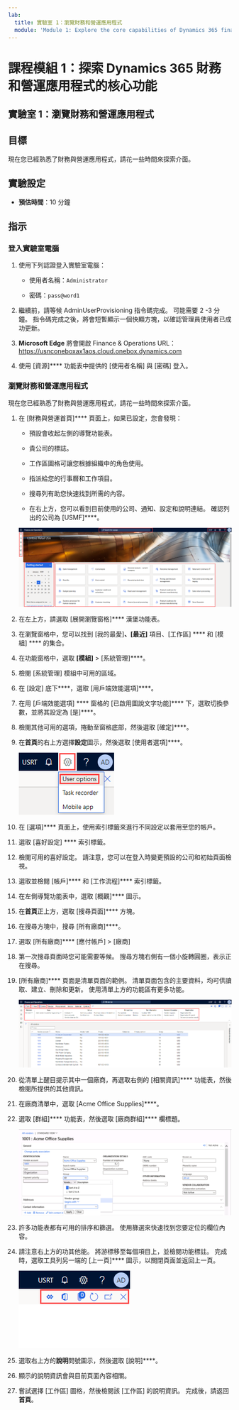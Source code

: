 ```yaml
---
lab:
  title: 實驗室 1：瀏覽財務和營運應用程式
  module: 'Module 1: Explore the core capabilities of Dynamics 365 finance and operations apps'
---
```


# 課程模組 1：探索 Dynamics 365 財務和營運應用程式的核心功能

## 實驗室 1：瀏覽財務和營運應用程式

## 目標

現在您已經熟悉了財務與營運應用程式，請花一些時間來探索介面。

## 實驗設定

- **預估時間**：10 分鐘

## 指示

### 登入實驗室電腦

1.  使用下列認證登入實驗室電腦：

    - 使用者名稱：`Administrator`

    - 密碼：`pass@word1`

1.  繼續前，請等候 AdminUserProvisioning 指令碼完成。 可能需要 2 -3 分鐘。 指令碼完成之後，將會短暫顯示一個快顯方塊，以確認管理員使用者已成功更新。 

1.  **Microsoft Edge** 將會開啟 Finance & Operations URL：<https://usnconeboxax1aos.cloud.onebox.dynamics.com>

1.  使用 [資源]**** 功能表中提供的 [使用者名稱] 與 [密碼] 登入。 


### 瀏覽財務和營運應用程式

現在您已經熟悉了財務與營運應用程式，請花一些時間來探索介面。

1.  在 [財務與營運首頁]**** 頁面上，如果已設定，您會發現：

    - 預設會收起左側的導覽功能表。

    - 貴公司的標誌。

    - 工作區圖格可讓您根據組織中的角色使用。

    - 指派給您的行事曆和工作項目。

    - 搜尋列有助您快速找到所需的內容。

    - 在右上方，您可以看到目前使用的公司、通知、設定和說明連結。 確認列出的公司為 [USMF]****。

    ![Dynamics 365 Finance and Operations 首頁的螢幕擷取畫面，其中已醒目提示區域。](./media/lab-navigate-finance-and-operations-apps-04.png)

2.  在左上方，請選取 [展開瀏覽窗格]**** 漢堡功能表。

3.  在瀏覽窗格中，您可以找到 [我的最愛]****、[最近]**** 項目、[工作區] **** 和 [模組] **** 的集合。

4.  在功能窗格中，選取 **[模組]** > [系統管理]****。

5.  檢閱 [系統管理] 模組中可用的區域。

6.  在 [設定] 底下****，選取 [用戶端效能選項]****。

7.  在用 [戶端效能選項] **** 窗格的 [已啟用圖說文字功能]**** 下，選取切換參數，並將其設定為 [是]****。

8.  檢閱其他可用的選項，捲動至窗格底部，然後選取 [確定]****。

9.  在**首頁**的右上方選擇**設定**圖示，然後選取 [使用者選項]****。

    ![設定圖示和使用者選項下拉式清單的螢幕擷取畫面。](./media/lab-navigate-finance-and-operations-apps-05.png)

10. 在 [選項]**** 頁面上，使用索引標籤來進行不同設定以套用至您的帳戶。

11. 選取 [喜好設定] **** 索引標籤。

12. 檢閱可用的喜好設定。 請注意，您可以在登入時變更預設的公司和初始頁面檢視。

13. 選取並檢閱 [帳戶]**** 和 [工作流程]**** 索引標籤。

14. 在左側導覽功能表中，選取 [概觀]**** 圖示。

15. 在**首頁**正上方，選取 [搜尋頁面]**** 方塊。

16. 在搜尋方塊中，搜尋 [所有廠商]****。

17. 選取 [所有廠商]**** [應付帳戶] > [廠商]

18. 第一次搜尋頁面時您可能需要等候。 搜尋方塊右側有一個小旋轉圓圈，表示正在搜尋。

19. [所有廠商]**** 頁面是清單頁面的範例。 清單頁面包含的主要資料，均可供讀取、建立、刪除和更新。 使用清單上方的功能區有更多功能。

    ![[所有廠商] 清單的螢幕擷取畫面，其中已醒目提示功能表功能。](./media/lab-navigate-finance-and-operations-apps-06.png)

20. 從清單上醒目提示其中一個廠商，再選取右側的 [相關資訊]**** 功能表，然後檢閱所提供的其他資訊。

21. 在廠商清單中，選取 [Acme Office Supplies]****。

22. 選取 [群組]**** 功能表，然後選取 [廠商群組]**** 欄標題。

    ![Acme Office Supplies 的廠商群組資料行標題螢幕擷取畫面。](./media/lab-navigate-finance-and-operations-apps-07.png)

23. 許多功能表都有可用的排序和篩選。 使用篩選來快速找到您要定位的欄位內容。

24. 請注意右上方的功其他能。 將游標移至每個項目上，並檢閱功能標註。 完成時，選取工具列另一端的 [上一頁]**** 圖示，以關閉頁面並返回上一頁。

    ![清單頁面右上方功能表的螢幕擷取畫面，顯示用於連接至 [Power Apps]、[Office 應用程式]、[附件]、[重新整理]、[在新視窗中開啟] 與 [關閉] 按鈕其他功能。](./media/lab-navigate-finance-and-operations-apps-08.png)

25. 選取右上方的**說明**問號圖示，然後選取 [說明]****。

26. 顯示的說明資訊會與目前頁面內容相關。

27. 嘗試選擇 [工作區] 圖格，然後檢閱該 [工作區] 的說明資訊。 完成後，請返回**首頁**。

